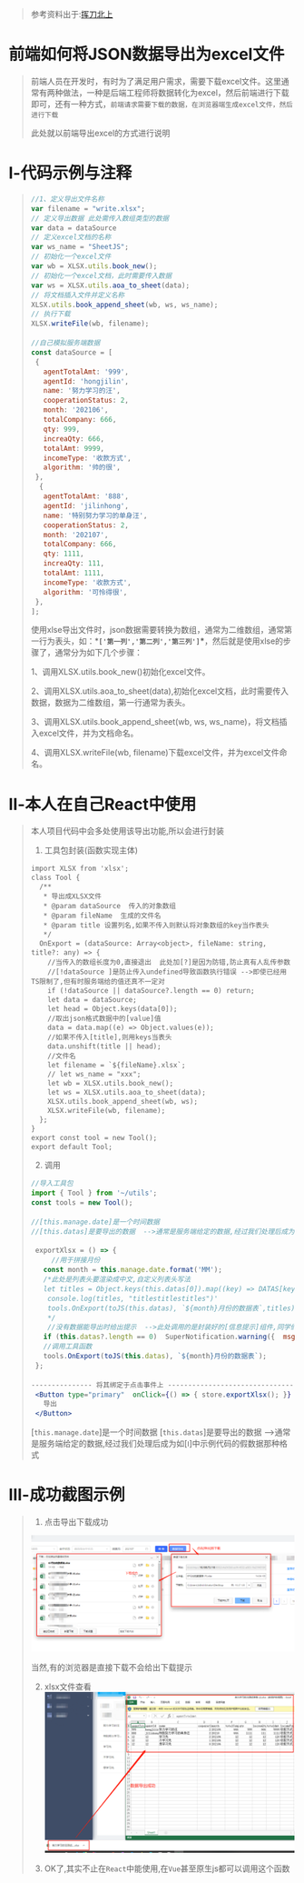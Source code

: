 > 参考资料出于:[挥刀北上](https://cloud.tencent.com/developer/user/5837318)

# 前端如何将JSON数据导出为excel文件

>前端人员在开发时，有时为了满足用户需求，需要下载excel文件。这里通常有两种做法，一种是后端工程师将数据转化为excel，然后前端进行下载即可，还有一种方式，`前端请求需要下载的数据，在浏览器端生成excel文件，然后进行下载`
>
>此处就以前端导出excel的方式进行说明

# Ⅰ-代码示例与注释

>```jsx
>//1、定义导出文件名称
>var filename = "write.xlsx";
>// 定义导出数据 此处需传入数组类型的数据
>var data = dataSource
>// 定义excel文档的名称
>var ws_name = "SheetJS";
>// 初始化一个excel文件
>var wb = XLSX.utils.book_new();
>// 初始化一个excel文档，此时需要传入数据
>var ws = XLSX.utils.aoa_to_sheet(data);
>// 将文档插入文件并定义名称
>XLSX.utils.book_append_sheet(wb, ws, ws_name);
>// 执行下载
>XLSX.writeFile(wb, filename);
>
>//自己模拟服务端数据
>const dataSource = [
>  {
>    agentTotalAmt: '999',
>    agentId: 'hongjilin',
>    name: '努力学习的汪',
>    cooperationStatus: 2,
>    month: '202106',
>    totalCompany: 666,
>    qty: 999,
>    increaQty: 666,
>    totalAmt: 9999,
>    incomeType: '收款方式',
>    algorithm: '帅的很',
>  },
>   {
>    agentTotalAmt: '888',
>    agentId: 'jilinhong',
>    name: '特别努力学习的单身汪',
>    cooperationStatus: 2,
>    month: '202107',
>    totalCompany: 666,
>    qty: 1111,
>    increaQty: 111,
>    totalAmt: 1111,
>    incomeType: '收款方式',
>    algorithm: '可怜得很',
>  },
>];
>```
>
>使用xlse导出文件时，json数据需要转换为数组，通常为二维数组，通常第一行为表头，如：***`['第一列','第二列','第三列']`\***，然后就是使用xlse的步骤了，通常分为如下几个步骤：
>
>1、调用XLSX.utils.book_new()初始化excel文件。
>
>2、调用XLSX.utils.aoa_to_sheet(data),初始化excel文档，此时需要传入数据，数据为二维数组，第一行通常为表头。
>
>3、调用XLSX.utils.book_append_sheet(wb, ws, ws_name)，将文档插入excel文件，并为文档命名。
>
>4、调用XLSX.writeFile(wb, filename)下载excel文件，并为excel文件命名。

# Ⅱ-本人在自己React中使用

>本人项目代码中会多处使用该导出功能,所以会进行封装
>
>1. 工具包封装(函数实现主体)
>
>  ```tsx
>  import XLSX from 'xlsx';
>  class Tool {
>    /**
>     * 导出成XLSX文件
>     * @param dataSource  传入的对象数组
>     * @param fileName  生成的文件名
>     * @param title 设置列名,如果不传入则默认将对象数组的key当作表头
>     */
>    OnExport = (dataSource: Array<object>, fileName: string, title?: any) => {
>      //当传入的数组长度为0,直接退出  此处加[?]是因为防错,防止真有人乱传参数 
>      //[!dataSource ]是防止传入undefined导致函数执行错误 -->即使已经用TS限制了,但有时服务端给的值还真不一定对
>      if (!dataSource || dataSource?.length == 0) return;
>      let data = dataSource;
>      let head = Object.keys(data[0]);
>      //取出json格式数据中的[value]值
>      data = data.map((e) => Object.values(e));
>      //如果不传入[title],则用keys当表头  
>      data.unshift(title || head);
>      //文件名
>      let filename = `${fileName}.xlsx`;
>      // let ws_name = "xxx";
>      let wb = XLSX.utils.book_new();
>      let ws = XLSX.utils.aoa_to_sheet(data);
>      XLSX.utils.book_append_sheet(wb, ws);
>      XLSX.writeFile(wb, filename);
>    };
>  }
>  export const tool = new Tool();
>  export default Tool;
>  ```
>
>2. 调用
>
>  ```jsx
>  //导入工具包
>  import { Tool } from '~/utils';
>  const tools = new Tool();
>
>  //[this.manage.date]是一个时间数据
>  //[this.datas]是要导出的数据  -->通常是服务端给定的数据,经过我们处理后成为如[Ⅰ]中示例代码的那种格式
>
>   exportXlsx = () => {
>       //用于拼接月份
>     const month = this.manage.date.format('MM');
>     /*此处是列表头要渲染成中文,自定义列表头写法
>     let titles = Object.keys(this.datas[0]).map((key) => DATAS[key]);
>      console.log(titles, "titlestitlestitles")'
>      tools.OnExport(toJS(this.datas), `${month}月份的数据表`,titles);
>      */
>      //没有数据能导出时给出提示  -->此处调用的是封装好的[信息提示]组件,同学们可以忽略此行代码
>     if (this.datas?.length == 0)  SuperNotification.warning({  msg: '无数据可导出'});
>     //调用工具函数
>     tools.OnExport(toJS(this.datas), `${month}月份的数据表`);
>   };
>
>  --------------- 将其绑定于点击事件上 ----------------------------------------
>   <Button type="primary"  onClick={() => { store.exportXlsx(); }} >
>     导出
>   </Button>
>  ```
>
>  [`this.manage.date`]是一个时间数据
>  [`this.datas`]是要导出的数据  -->通常是服务端给定的数据,经过我们处理后成为如[`Ⅰ`]中示例代码的假数据那种格式

# Ⅲ-成功截图示例

>1. 点击导出下载成功
>
>  ![image-20210721154328134](JavaScirpt工具封装中的图片/image-20210721154328134.png)  
>
>  当然,有的浏览器是直接下载不会给出下载提示
>
>2. xlsx文件查看![image-20210721154626462](JavaScirpt工具封装中的图片/image-20210721155153046.png)
>
>3. OK了,其实不止在`React`中能使用,在`Vue`甚至原生js都可以调用这个函数



















